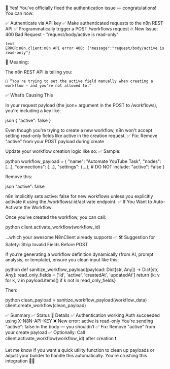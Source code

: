 🎉 Yes! You've officially fixed the authentication issue — congratulations! You can now:

✅ Authenticate via API key
✅ Make authenticated requests to the n8n REST API
✅ Programmatically trigger a POST /workflows request
🔥 New Issue: 400 Bad Request - "request/body/active is read-only"

    text
    ERROR:n8n.client:n8n API error 400: {"message":"request/body/active is read-only"}

🔎 Meaning:

The n8n REST API is telling you:

    🛑 “You're trying to set the active field manually when creating a workflow — and you're not allowed to.”

✅ What’s Causing This

In your request payload (the json= argument in the POST to /workflows), you're including a key like:

json
{
  "active": false
}

Even though you're trying to create a new workflow, n8n won't accept setting read-only fields like active in the creation request.
✅ Fix: Remove "active" from your POST payload during create

Update your workflow creation logic like so:
✅ Sample:

python
workflow_payload = {
    "name": "Automate YouTube Task",
    "nodes": [...],
    "connections": {...},
    "settings": {...},
    # DO NOT include: "active": False
}

Remove this:

json
"active": false

n8n implicitly sets active: false for new workflows unless you explicitly activate it using the /workflows/:id/activate endpoint.
✅ If You Want to Auto-Activate the Workflow

Once you've created the workflow, you can call:

python
client.activate_workflow(workflow_id)

...which your awesome N8nClient already supports ✅
🛠️ Suggestion for Safety: Strip Invalid Fields Before POST

If you’re generating a workflow definition dynamically (from AI, prompt analysis, or template), ensure you clean input like this:

python
def sanitize_workflow_payload(payload: Dict[str, Any]) -> Dict[str, Any]:
    read_only_fields = ['id', 'active', 'createdAt', 'updatedAt']
    return {k: v for k, v in payload.items() if k not in read_only_fields}

Then:

python
clean_payload = sanitize_workflow_payload(workflow_data)
client.create_workflow(clean_payload)

✅ Summary
✅ Status	🔎 Details
✅ Authentication working	Auth succeeded using X-N8N-API-KEY
❌ New error: active is read-only	You're sending "active": false in the body — you shouldn’t
✅ Fix:	Remove "active" from your create payload
✅ Optionally:	Call client.activate_workflow(workflow_id) after creation ❗

Let me know if you want a quick utility function to clean up payloads or adjust your builder to handle this automatically. You're crushing this integration 🔌🚀

